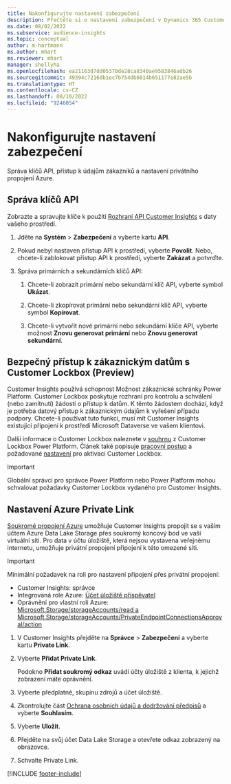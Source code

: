 ```yaml
---
title: Nakonfigurujte nastavení zabezpečení
description: Přečtěte si o nastavení zabezpečení v Dynamics 365 Customer Insights.
ms.date: 08/02/2022
ms.subservice: audience-insights
ms.topic: conceptual
author: m-hartmann
ms.author: mhart
ms.reviewer: mhart
manager: shellyha
ms.openlocfilehash: ea21163d7dd05370de28ca8340ae9583846adb26
ms.sourcegitcommit: 49394c7216db1ec7b754db6014b651177e82ae5b
ms.translationtype: HT
ms.contentlocale: cs-CZ
ms.lasthandoff: 08/10/2022
ms.locfileid: "9246054"
---
```

# <a name="configure-security-settings"></a>Nakonfigurujte nastavení zabezpečení

Správa klíčů API, přístup k údajům zákazníků a nastavení privátního propojení Azure.

## <a name="manage-api-keys"></a>Správa klíčů API

Zobrazte a spravujte klíče k použití [Rozhraní API Customer Insights](apis.md) s daty vašeho prostředí.

1. Jděte na **Systém** > **Zabezpečení** a vyberte kartu **API**.

1. Pokud nebyl nastaven přístup API k prostředí, vyberte **Povolit**. Nebo, chcete-li zablokovat přístup API k prostředí, vyberte **Zakázat** a potvrďte.

1. Správa primárních a sekundárních klíčů API:

   1. Chcete-li zobrazit primární nebo sekundární klíč API, vyberte symbol **Ukázat**.

   1. Chcete-li zkopírovat primární nebo sekundární klíč API, vyberte symbol **Kopírovat**.

   1. Chcete-li vytvořit nové primární nebo sekundární klíče API, vyberte možnost **Znovu generovat primární** nebo **Znovu generovat sekundární**.

## <a name="securely-access-customer-data-with-customer-lockbox-preview"></a>Bezpečný přístup k zákaznickým datům s Customer Lockbox (Preview)

Customer Insights používá schopnost Možnost zákaznické schránky Power Platform. Customer Lockbox poskytuje rozhraní pro kontrolu a schválení (nebo zamítnutí) žádostí o přístup k datům. K těmto žádostem dochází, když je potřeba datový přístup k zákaznickým údajům k vyřešení případu podpory. Chcete-li používat tuto funkci, musí mít Customer Insights existující připojení k prostředí Microsoft Dataverse ve vašem klientovi.

Další informace o Customer Lockbox naleznete v [souhrnu](/power-platform/admin/about-lockbox#summary) z Customer Lockbox Power Platform. Článek také popisuje [pracovní postup](/power-platform/admin/about-lockbox#workflow) a požadované [nastavení](/power-platform/admin/about-lockbox#enable-the-lockbox-policy) pro aktivaci Customer Lockbox.

> [!IMPORTANT]
> Globální správci pro správce Power Platform nebo Power Platform mohou schvalovat požadavky Customer Lockbox vydaného pro Customer Insights.

## <a name="set-up-an-azure-private-link"></a>Nastavení Azure Private Link

[Soukromé propojení Azure](/azure/private-link/private-link-overview) umožňuje Customer Insights propojit se s vaším účtem Azure Data Lake Storage přes soukromý koncový bod ve vaší virtuální síti. Pro data v účtu úložiště, která nejsou vystavena veřejnému internetu, umožňuje privátní propojení připojení k této omezené síti.

> [!IMPORTANT]
> Minimální požadavek na roli pro nastavení připojení přes privátní propojení:
>
> - Customer Insights: správce
> - Integrovaná role Azure: [Účet úložiště přispěvatel](/azure/role-based-access-control/built-in-roles#storage-account-contributor)
> - Oprávnění pro vlastní roli Azure: [Microsoft.Storage/storageAccounts/read a Microsoft.Storage/storageAccounts/PrivateEndpointConnectionsApproval/action](/azure/role-based-access-control/resource-provider-operations#microsoftstorage)

1. V Customer Insights přejděte na **Správce** > **Zabezpečení** a vyberte kartu **Private Link**.

1. Vyberte **Přidat Private Link**.

   Podokno **Přidat soukromý odkaz** uvádí účty úložiště z klienta, k jejichž zobrazení máte oprávnění.

1. Vyberte předplatné, skupinu zdrojů a účet úložiště.

1. Zkontrolujte část [Ochrana osobních údajů a dodržování předpisů](connections.md#data-privacy-and-compliance) a vyberte **Souhlasím**.

1. Vyberte **Uložit**.

1. Přejděte na svůj účet Data Lake Storage a otevřete odkaz zobrazený na obrazovce.

1. Schvalte Private Link.


[!INCLUDE [footer-include](includes/footer-banner.md)]
